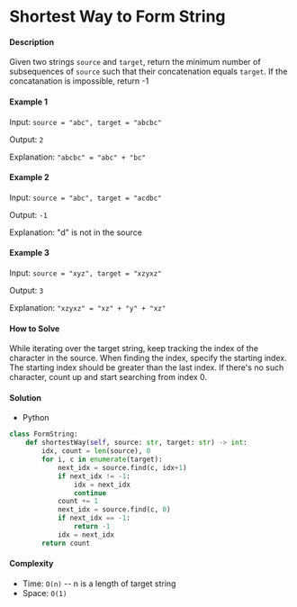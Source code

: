 # Shortest Way to Form String

#### Description

Given two strings `source` and `target`, return the minimum number of subsequences of `source` such that their concatenation equals `target`. If the concatanation is impossible, return -1

#### Example 1
Input: `source = "abc", target = "abcbc"`

Output: `2`

Explanation: `"abcbc" = "abc" + "bc"`

#### Example 2
Input: `source = "abc", target = "acdbc"`

Output: `-1`

Explanation: "d" is not in the source

#### Example 3
Input: `source = "xyz", target = "xzyxz"`

Output: `3`

Explanation: `"xzyxz" = "xz" + "y" + "xz"`

#### How to Solve

While iterating over the target string, keep tracking the index of the character in the source. When finding the index, specify the starting index. The starting index should be greater than the last index. If there's no such character, count up and start searching from index 0.

#### Solution

- Python

```python
class FormString:
    def shortestWay(self, source: str, target: str) -> int:
        idx, count = len(source), 0
        for i, c in enumerate(target):
            next_idx = source.find(c, idx+1)
            if next_idx != -1:
                idx = next_idx
                continue
            count += 1
            next_idx = source.find(c, 0)
            if next_idx == -1:
                return -1
            idx = next_idx
        return count
```

#### Complexity
- Time: `O(n)` -- n is a length of target string
- Space: `O(1)`